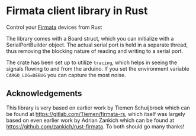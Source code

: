 # Firmata client library in Rust

Control your [Firmata](https://github.com/firmata/protocol) devices from Rust

The library comes with a Board struct, which you can initialize with a SerialPortBuilder object. The actual serial port is held in a separate thread, thus removing the blocking nature of reading and writing to a serial port.

The crate has been set up to utilize `tracing`, which helps in seeing the signals flowing to and from the arduino. If you set the environment variable `CARGO_LOG=DEBUG` you can capture the most noise.

## Acknowledgements

This library is very based on earlier work by Tiemen Schuijbroek which can be found at https://gitlab.com/Tiemen/firmata-rs, which itself was largely based on even earlier work by Adrian Zankich which can be found at https://github.com/zankich/rust-firmata. To both should go many thanks!
